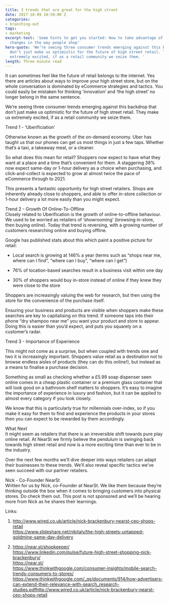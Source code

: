 ```yaml
---
title: 3 trends that are great for the high street
date: 2017-10-09 10:59:00 Z
categories:
- branching-out
tags:
- marketing
excerpt-text: 'Some hints to get you started: How to take advantage of the latest
  changes in the way people shop'
hero-quote: 'We’re seeing three consumer trends emerging against this backdrop that
  don’t just make us optimistic for the future of high street retail. They make us
  extremely excited, if as a retail community we seize them. '
length: Three minute read
---
```


It can sometimes feel like the future of retail belongs to the internet. Yes there are articles about ways to improve your high street store, but on the whole conversation is dominated by eCommerce strategies and tactics. You could easily be mistaken for thinking ‘innovation’ and ‘the high street’ no longer belong in the same sentence.

We’re seeing three consumer trends emerging against this backdrop that don’t just make us optimistic for the future of high street retail. They make us extremely excited, if as a retail community we seize them.

Trend 1 - ‘Uberificiation’

Otherwise known as the growth of the on-demand economy. Uber has taught us that our phones can get us most things in just a few taps. Whether that’s a taxi, a takeaway meal, or a cleaner.

So what does this mean for retail? Shoppers now expect to have what they want at a place and a time that’s convenient for them. A staggering 38% now expect same-day or 1-hour delivery as a choice when purchasing, and click-and-collect is expected to grow at almost twice the pace of eCommerce through to 2021.

This presents a fantastic opportunity for high street retailers. Shops are inherently already close to shoppers, and able to offer in-store collection or 1-hour delivery a lot more easily than you might expect.

Trend 2 - Growth Of Online-To-Offline\
Closely related to Uberification is the growth of online-to-offline behaviour. We used to be worried as retailers of ‘showrooming’ (browsing in-store, then buying online). Today that trend is reversing, with a growing number of customers researching online and buying offline.

Google has published stats about this which paint a positive picture for retail:

* Local search is growing at 146% a year (terms such as “shops near me, where can I find”, “where can I buy”, “where can I get”)

* 76% of location-based searches result in a business visit within one day

* 30% of shoppers would buy in-store instead of online if they knew they were close to the store

Shoppers are increasingly valuing the web for research, but then using the store for the convenience of the purchase itself.

Ensuring your business and products are visible when shoppers make these searches are key to capitalising on this trend. If someone taps into their phone “dry shampoo near me” you want your product and store to appear. Doing this is easier than you’d expect, and puts you squarely on a customer’s radar.

Trend 3 - Importance of Experience

This might not come as a surprise, but when coupled with trends one and two it is increasingly important. Shoppers value retail as a destination not to browse endless aisles of products (they can do this online!), but instead as a means to finalise a purchase decision.

Something as small as checking whether a £5.99 soap dispenser seen online comes in a cheap plastic container or a premium glass container that will look good on a bathroom shelf matters to shoppers. It’s easy to imagine the importance of experience in luxury and fashion, but it can be applied to almost every category if you look closely.

We know that this is particularly true for millennials over-index, so if you make it easy for them to find and experience the products in your stores then you can expect to be rewarded by them accordingly.

What Next\
It might seem as retailers that there is an irreversible shift towards pure play online retail. At NearSt we firmly believe the pendulum is swinging back towards high street retail and now is a more exciting time than ever to be in the industry.

Over the next few months we’ll dive deeper into ways retailers can adapt their businesses to these trends. We’ll also reveal specific tactics we’ve seen succeed with our partner retailers.

Nick - Co-Founder NearSt\
Written for us by Nick, co-Founder at NearSt. We like them because they’re thinking outside the box when it comes to bringing customers into physical stores. Do check them out. This post is not sponsored and we’ll be hearing more from Nick as he shares their learnings.

Links:

1. http://www.wired.co.uk/article/nick-brackenbury-nearst-ceo-shops-retail
\
   https://www.slideshare.net/nikitaly/the-high-streets-untapped-goldmine-same-day-delivery

2. https://near.st/shopkeeper/
\
   https://www.linkedin.com/pulse/future-high-street-shopping-nick-brackenbury/
\
   https://near.st/
\
   https://www.thinkwithgoogle.com/consumer-insights/mobile-search-trends-consumers-to-stores/
\
   https://www.thinkwithgoogle.com/_qs/documents/914/how-advertisers-can-extend-their-relevance-with-search_research-studies.pdfhttp://www.wired.co.uk/article/nick-brackenbury-nearst-ceo-shops-retail